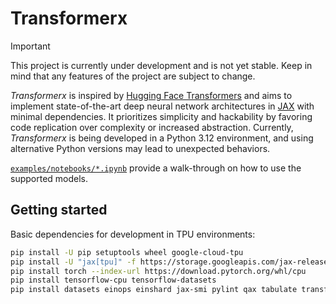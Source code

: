 # Transformerx

> [!IMPORTANT]
> This project is currently under development and is not yet stable. Keep in mind that any features of the project are subject to change.

_Transformerx_ is inspired by [Hugging Face Transformers](https://github.com/huggingface/transformers) and aims to implement state-of-the-art deep neural network architectures in [JAX](https://github.com/google/jax) with minimal dependencies.
It prioritizes simplicity and hackability by favoring code replication over complexity or increased abstraction.
Currently, _Transformerx_ is being developed in a Python 3.12 environment, and using alternative Python versions may lead to unexpected behaviors.

[`examples/notebooks/*.ipynb`](examples/notebooks/) provide a walk-through on how to use the supported models.

## Getting started

Basic dependencies for development in TPU environments:
```bash
pip install -U pip setuptools wheel google-cloud-tpu
pip install -U "jax[tpu]" -f https://storage.googleapis.com/jax-releases/libtpu_releases.html
pip install torch --index-url https://download.pytorch.org/whl/cpu
pip install tensorflow-cpu tensorflow-datasets
pip install datasets einops einshard jax-smi pylint qax tabulate transformers
```
